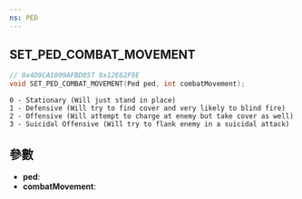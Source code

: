 ```yaml
---
ns: PED
---
```

## SET_PED_COMBAT_MOVEMENT

```c
// 0x4D9CA1009AFBD057 0x12E62F9E
void SET_PED_COMBAT_MOVEMENT(Ped ped, int combatMovement);
```

```
0 - Stationary (Will just stand in place)  
1 - Defensive (Will try to find cover and very likely to blind fire)  
2 - Offensive (Will attempt to charge at enemy but take cover as well)  
3 - Suicidal Offensive (Will try to flank enemy in a suicidal attack)  
```

## 參數
* **ped**: 
* **combatMovement**: 


